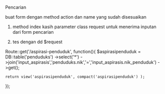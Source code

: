 Pencarian

buat form dengan method action dan name yang sudah disesuaikan


1. method index kasih parameter class request untuk menerima inputan dari form pencarian

2. tes dengan dd $request

Route::get('/aspirasi-penduduk', function(){
    $aspirasipenduduk =  DB::table('penduduks')
    ->select('*')
    ->join('input_aspirasis','penduduks.nik','=','input_aspirasis.nik_penduduk')
    ->get();

    return view('aspirasipenduduk', compact('aspirasipenduduk') );
});